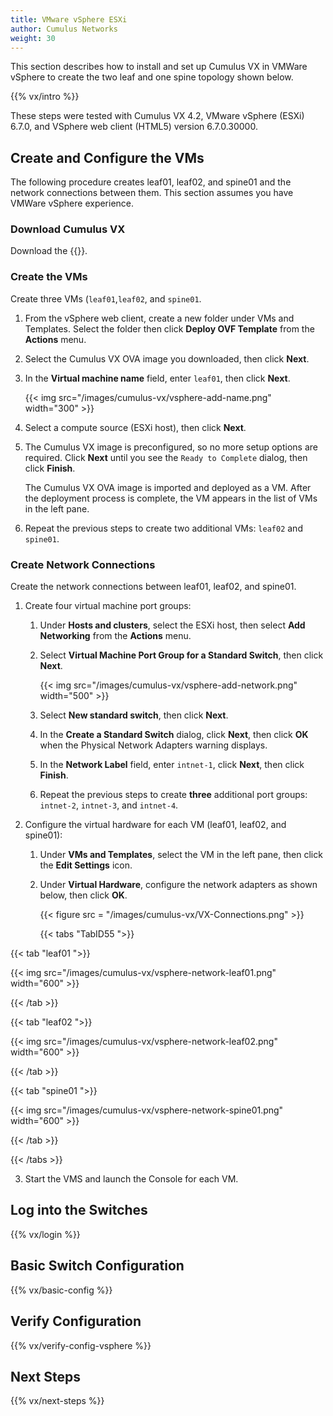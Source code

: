 ```yaml
---
title: VMware vSphere ESXi
author: Cumulus Networks
weight: 30
---
```

This section describes how to install and set up Cumulus VX in VMWare vSphere to create the two leaf and one spine topology shown below.

{{% vx/intro %}}

These steps were tested with Cumulus VX 4.2, VMware vSphere (ESXi) 6.7.0, and VSphere web client (HTML5) version 6.7.0.30000.

## Create and Configure the VMs

The following procedure creates leaf01, leaf02, and spine01 and the network connections between them. This section assumes you have VMWare vSphere experience.

### Download Cumulus VX

Download the {{<exlink url="https://cumulusnetworks.com/products/cumulus-vx/download/" text="OVA disk image for VMware">}}.

### Create the VMs

Create three VMs (`leaf01`,`leaf02`, and `spine01`.

1. From the vSphere web client, create a new folder under VMs and Templates. Select the folder then click **Deploy OVF Template** from the **Actions** menu.
2. Select the Cumulus VX OVA image you downloaded, then click **Next**.
3. In the **Virtual machine name** field, enter `leaf01`, then click **Next**.

   {{< img src="/images/cumulus-vx/vsphere-add-name.png" width="300" >}}

4. Select a compute source (ESXi host), then click **Next**.

5. The Cumulus VX image is preconfigured, so no more setup options are required. Click **Next** until you see the `Ready to Complete` dialog, then click **Finish**.

   The Cumulus VX OVA image is imported and deployed as a VM. After the deployment process is complete, the VM appears in the list of VMs in the left pane.

6. Repeat the previous steps to create two additional VMs: `leaf02` and `spine01`.

### Create Network Connections

Create the network connections between leaf01, leaf02, and spine01.

1. Create four virtual machine port groups:

   1. Under **Hosts and clusters**, select the ESXi host, then select **Add Networking** from the **Actions** menu.

   2. Select **Virtual Machine Port Group for a Standard Switch**, then click **Next**.

      {{< img src="/images/cumulus-vx/vsphere-add-network.png" width="500" >}}

   3. Select **New standard switch**, then click **Next**.

   4. In the **Create a Standard Switch** dialog, click **Next**, then click **OK** when the Physical Network Adapters warning displays.

   5. In the **Network Label** field, enter `intnet-1`, click **Next**, then click **Finish**.

   6. Repeat the previous steps to create **three** additional port groups: `intnet-2`, `intnet-3`, and `intnet-4`.

2. Configure the virtual hardware for each VM (leaf01, leaf02, and spine01):

   1. Under **VMs and Templates**, select the VM in the left pane, then click the **Edit Settings** icon.

   2. Under **Virtual Hardware**, configure the network adapters as shown below, then click **OK**.

      {{< figure src = "/images/cumulus-vx/VX-Connections.png" >}}

      {{< tabs "TabID55 ">}}

{{< tab "leaf01 ">}}

{{< img src="/images/cumulus-vx/vsphere-network-leaf01.png" width="600" >}}

{{< /tab >}}

{{< tab "leaf02 ">}}

{{< img src="/images/cumulus-vx/vsphere-network-leaf02.png" width="600" >}}

{{< /tab >}}

{{< tab "spine01 ">}}

{{< img src="/images/cumulus-vx/vsphere-network-spine01.png" width="600" >}}

{{< /tab >}}

{{< /tabs >}}

3. Start the VMS and launch the Console for each VM.

## Log into the Switches

{{% vx/login %}}

## Basic Switch Configuration

{{% vx/basic-config %}}

## Verify Configuration

{{% vx/verify-config-vsphere %}}

## Next Steps

{{% vx/next-steps %}}
